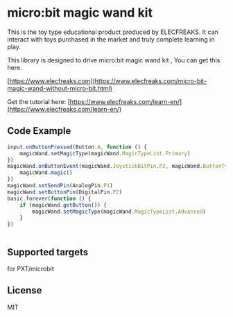 # micro:bit magic wand kit

This is the toy type educational product produced by ELECFREAKS. It can interact with toys purchased in the market and truly complete learning in play.

This library is designed to drive micro:bit magic wand kit , You can get this here.

[https://www.elecfreaks.com](https://www.elecfreaks.com/micro-bit-magic-wand-without-micro-bit.html)

Get the tutorial here: [https://www.elecfreaks.com/learn-en/](https://www.elecfreaks.com/learn-en/)

## Code Example
```JavaScript
input.onButtonPressed(Button.A, function () {
    magicWand.setMagicType(magicWand.MagicTypeList.Primary)
})
magicWand.onButtonEvent(magicWand.JoystickBitPin.P2, magicWand.ButtonType.down, function () {
    magicWand.magic()
})
magicWand.setSendPin(AnalogPin.P1)
magicWand.setButtonPin(DigitalPin.P2)
basic.forever(function () {
    if (magicWand.getButton()) {
        magicWand.setMagicType(magicWand.MagicTypeList.Advanced)
    }
})



```
## Supported targets
for PXT/microbit

## License
MIT
